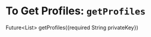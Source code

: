 # To Get Profiles: `getProfiles`

<!-- Add explanation for this api -->

Future<List<int>> getProfiles({required String privateKey})